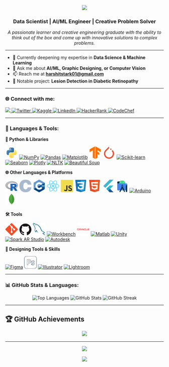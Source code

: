 <!-- Animated waving hand SVG -->
<p align="center">
  <img src="https://readme-typing-svg.demolab.com?font=Fira+Code&size=30&pause=1200&color=30EF7A&center=true&vCenter=true&width=435&lines=Hii+%F0%9F%91%8B%E2%80%8D%EF%B8%8F%2C+I'm+Harshit!" />
</p>

<h3 align="center">Data Scientist | AI/ML Engineer | Creative Problem Solver</h3>

<p align="center">
  <em>A passionate learner and creative engineering graduate with the ability to think out of the box and come up with innovative solutions to complex problems.</em>
</p>

---

- 🌱 Currently deepening my expertise in **Data Science & Machine Learning**
- 💬 Ask me about **AI/ML, Graphic Designing, or Computer Vision**
- 📫 Reach me at **harshitstark01@gmail.com**
- 🏅 Notable project: <strong>Lesion Detection in Diabetic Retinopathy</strong>

---

<h3 align="left">🌐 Connect with me:</h3>
<p align="left">
  <a href="https://harshitstark13.github.io/harshit-portfolio/" target="_blank">
    <img src="https://img.shields.io/badge/Portfolio-0078D4?style=for-the-badge&logo=google-chrome&logoColor=white" height="30"/>
  </a>
  <a href="https://twitter.com/harshitstark01" target="_blank">
    <img src="https://raw.githubusercontent.com/rahuldkjain/github-profile-readme-generator/master/src/images/icons/Social/twitter.svg" alt="Twitter" height="30"/>
  </a>
  <a href="https://www.kaggle.com/harshitstark" target="_blank">
    <img src="https://raw.githubusercontent.com/rahuldkjain/github-profile-readme-generator/master/src/images/icons/Social/kaggle.svg" alt="Kaggle" height="30"/>
  </a>
  <a href="https://www.linkedin.com/in/harshit-sharma-777417216" target="_blank">
    <img src="https://raw.githubusercontent.com/rahuldkjain/github-profile-readme-generator/master/src/images/icons/Social/linked-in-alt.svg" alt="LinkedIn" height="30"/>
  </a>
  <a href="https://www.hackerrank.com/profile/harshitstark01" target="_blank">
    <img src="https://raw.githubusercontent.com/rahuldkjain/github-profile-readme-generator/master/src/images/icons/Social/hackerrank.svg" alt="HackerRank" height="30"/>
  </a>
  <a href="https://www.codechef.com/users/harshitstark9" target="_blank">
    <img src="https://cdn.jsdelivr.net/npm/simple-icons@3.1.0/icons/codechef.svg" alt="CodeChef" height="30"/>
  </a>
</p>

---

<h3 align="left">🚀 Languages & Tools:</h3>

<!-- 1. Python & Libraries -->
<strong>🐍 Python & Libraries</strong>
<p align="left">
  <a href="https://www.python.org" target="_blank"><img src="https://raw.githubusercontent.com/devicons/devicon/master/icons/python/python-original.svg" alt="Python" width="40" height="40"/></a>
  <a href="https://numpy.org/" target="_blank"><img src="https://avatars.githubusercontent.com/u/28827688?s=200&v=4" alt="NumPy" width="40" height="40"/></a>
  <a href="https://pandas.pydata.org/" target="_blank"><img src="https://avatars.githubusercontent.com/u/21206976?s=200&v=4" alt="Pandas" width="40" height="40"/></a>
  <a href="https://matplotlib.org/" target="_blank"><img src="https://matplotlib.org/_static/logo2_compressed.svg" alt="Matplotlib" width="40" height="40"/></a>
  <a href="https://www.tensorflow.org/" target="_blank"><img src="https://raw.githubusercontent.com/devicons/devicon/master/icons/tensorflow/tensorflow-original.svg" alt="TensorFlow" width="40" height="40"/></a>
  <a href="https://pytorch.org/" target="_blank"><img src="https://raw.githubusercontent.com/devicons/devicon/master/icons/pytorch/pytorch-original.svg" alt="PyTorch" width="40" height="40"/></a>
  <a href="https://scikit-learn.org/" target="_blank"><img src="https://scikit-learn.org/stable/_static/scikit-learn-logo-small.png" alt="Scikit-learn" width="40" height="40"/></a>
  <a href="https://seaborn.pydata.org/" target="_blank"><img src="https://seaborn.pydata.org/_static/logo-wide-lightbg.svg" alt="Seaborn" width="40" height="40"/></a>
  <a href="https://plotly.com/" target="_blank"><img src="https://avatars.githubusercontent.com/u/5997976?s=200&v=4" alt="Plotly" width="40" height="40"/></a>
  <a href="https://www.nltk.org/" target="_blank"><img src="https://www.nltk.org/images/logo.png" alt="NLTK" width="40" height="40"/></a>
  <a href="https://www.crummy.com/software/BeautifulSoup/" target="_blank"><img src="https://avatars.githubusercontent.com/u/9348983?s=200&v=4" alt="Beautiful Soup" width="40" height="40"/></a>
</p>

<!-- 2. Other Languages & Platforms -->
<strong>🌐 Other Languages & Platforms</strong>
<p align="left">
  <a href="https://www.r-project.org/" target="_blank"><img src="https://raw.githubusercontent.com/devicons/devicon/master/icons/r/r-original.svg" alt="R" width="40" height="40"/></a>
  <a href="https://www.cprogramming.com/" target="_blank"><img src="https://raw.githubusercontent.com/devicons/devicon/master/icons/c/c-original.svg" alt="C" width="40" height="40"/></a>
  <a href="https://www.w3schools.com/cpp/" target="_blank"><img src="https://raw.githubusercontent.com/devicons/devicon/master/icons/cplusplus/cplusplus-original.svg" alt="C++" width="40" height="40"/></a>
  <a href="https://react.dev/" target="_blank"><img src="https://raw.githubusercontent.com/devicons/devicon/master/icons/react/react-original.svg" alt="React" width="40" height="40"/></a>
  <a href="https://developer.mozilla.org/docs/Web/JavaScript" target="_blank"><img src="https://raw.githubusercontent.com/devicons/devicon/master/icons/javascript/javascript-original.svg" alt="JavaScript" width="40" height="40"/></a>
  <a href="https://developer.mozilla.org/docs/Web/CSS" target="_blank"><img src="https://raw.githubusercontent.com/devicons/devicon/master/icons/css3/css3-original.svg" alt="CSS" width="40" height="40"/></a>
  <a href="https://developer.mozilla.org/docs/Web/HTML" target="_blank"><img src="https://raw.githubusercontent.com/devicons/devicon/master/icons/html5/html5-original.svg" alt="HTML" width="40" height="40"/></a>
  <a href="https://flutter.dev/" target="_blank"><img src="https://raw.githubusercontent.com/devicons/devicon/master/icons/flutter/flutter-original.svg" alt="Flutter" width="40" height="40"/></a>
  <a href="https://developer.android.com/studio" target="_blank"><img src="https://raw.githubusercontent.com/devicons/devicon/master/icons/androidstudio/androidstudio-original.svg" alt="Android Studio" width="40" height="40"/></a>
  <a href="https://www.arduino.cc/" target="_blank"><img src="https://cdn.worldvectorlogo.com/logos/arduino-1.svg" alt="Arduino" width="40" height="40"/></a>
  <a href="https://www.mongodb.com/" target="_blank"><img src="https://raw.githubusercontent.com/devicons/devicon/master/icons/mongodb/mongodb-original.svg" alt="MongoDB" width="40" height="40"/></a>
</p>

<!-- 3. Tools -->
<strong>🛠️ Tools</strong>
<p align="left">
  <a href="https://git-scm.com/" target="_blank"><img src="https://raw.githubusercontent.com/devicons/devicon/master/icons/git/git-original.svg" alt="Git" width="40" height="40"/></a>
  <a href="https://github.com/" target="_blank"><img src="https://raw.githubusercontent.com/devicons/devicon/master/icons/github/github-original.svg" alt="GitHub" width="40" height="40"/></a>
  <a href="https://www.mysql.com/" target="_blank"><img src="https://raw.githubusercontent.com/devicons/devicon/master/icons/mysql/mysql-original.svg" alt="MySQL" width="40" height="40"/></a>
  <a href="https://www.mysql.com/products/workbench/" target="_blank"><img src="https://labs.mysql.com/common/logos/mysql-workbench-logo.png" alt="Workbench" width="40" height="40"/></a>
  <a href="https://www.oracle.com/" target="_blank"><img src="https://raw.githubusercontent.com/devicons/devicon/master/icons/oracle/oracle-original.svg" alt="Oracle" width="40" height="40"/></a>
  <a href="https://www.mathworks.com/" target="_blank"><img src="https://upload.wikimedia.org/wikipedia/commons/2/21/Matlab_Logo.png" alt="Matlab" width="40" height="40"/></a>
  <a href="https://unity.com/" target="_blank"><img src="https://www.vectorlogo.zone/logos/unity3d/unity3d-icon.svg" alt="Unity" width="40" height="40"/></a>
  <a href="https://sparkar.facebook.com/ar-studio/" target="_blank"><img src="https://avatars.githubusercontent.com/u/36097211?s=200&v=4" alt="Spark AR Studio" width="40" height="40"/></a>
  <!-- Autodesk generic for AutoCAD -->
  <a href="https://www.autodesk.com/products/autocad/overview" target="_blank"><img src="https://upload.wikimedia.org/wikipedia/commons/9/91/Autodesk_logo.png" alt="Autodesk" width="40" height="40"/></a>
</p>

<!-- 4. Designing Tools & Skills -->
<strong>🎨 Designing Tools & Skills</strong>
<p align="left">
  <a href="https://www.figma.com/" target="_blank"><img src="https://www.vectorlogo.zone/logos/figma/figma-icon.svg" alt="Figma" width="40" height="40"/></a>
  <a href="https://www.photoshop.com/en" target="_blank"><img src="https://raw.githubusercontent.com/devicons/devicon/master/icons/photoshop/photoshop-line.svg" alt="Photoshop" width="40" height="40"/></a>
  <a href="https://www.adobe.com/products/illustrator.html" target="_blank"><img src="https://www.vectorlogo.zone/logos/adobe_illustrator/adobe_illustrator-icon.svg" alt="Illustrator" width="40" height="40"/></a>
  <!-- Lightroom uses generic Adobe Creative Cloud logo -->
  <a href="https://www.adobe.com/products/photoshop-lightroom.html" target="_blank"><img src="https://upload.wikimedia.org/wikipedia/commons/0/0c/Adobe_Creative_Cloud_logo.svg" alt="Lightroom" width="40" height="40"/></a>
</p>

---

<h3 align="left">📊 GitHub Stats & Languages:</h3>
<p align="center">
  <img src="https://github-readme-stats.vercel.app/api/top-langs?username=harshitstark13&show_icons=true&locale=en&layout=compact&theme=radical" alt="Top Languages" />
  <img src="https://github-readme-stats.vercel.app/api?username=harshitstark13&show_icons=true&theme=radical" alt="GitHub Stats" height="170"/>
  <img src="https://streak-stats.demolab.com?user=harshitstark13&theme=radical" alt="GitHub Streak" height="170"/>
</p>

---

## 🏆 GitHub Achievements

<p align="center">
  <img src="https://github-profile-trophy.vercel.app/?username=harshitstark13&theme=algolia&column=7"/>
</p>

---

<!-- Animated fun fact for motion -->
<p align="center">
  <img src="https://readme-typing-svg.demolab.com?font=Fira+Code&size=22&pause=1000&color=30EF7A&width=550&lines=Astronauts+aboard+the+ISS+see+16+sunrises+and+sunsets+every+day!" />
</p>

<!-- Footer: add more visuals by uploading custom gifs/images to your repo -->
<p align="center">
  <img src="https://raw.githubusercontent.com/harshitstark13/harshitstark13/main/assets/footer-stars.gif" width="80px"/>
</p>
